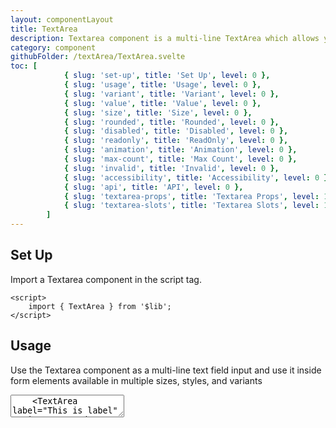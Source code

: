 ```yaml
---
layout: componentLayout
title: TextArea
description: Textarea component is a multi-line TextArea which allows you to write large texts.
category: component
githubFolder: /textArea/TextArea.svelte
toc: [
			{ slug: 'set-up', title: 'Set Up', level: 0 },
			{ slug: 'usage', title: 'Usage', level: 0 },
			{ slug: 'variant', title: 'Variant', level: 0 },
			{ slug: 'value', title: 'Value', level: 0 },
			{ slug: 'size', title: 'Size', level: 0 },
			{ slug: 'rounded', title: 'Rounded', level: 0 },
			{ slug: 'disabled', title: 'Disabled', level: 0 },
			{ slug: 'readonly', title: 'ReadOnly', level: 0 },
			{ slug: 'animation', title: 'Animation', level: 0 },
			{ slug: 'max-count', title: 'Max Count', level: 0 },
			{ slug: 'invalid', title: 'Invalid', level: 0 },
			{ slug: 'accessibility', title: 'Accessibility', level: 0 },
			{ slug: 'api', title: 'API', level: 0 },
			{ slug: 'textarea-props', title: 'Textarea Props', level: 1 },
			{ slug: 'textarea-slots', title: 'Textarea Slots', level: 1 },
		]
---
```


<script>
	import { TextArea } from '$lib';
	import { PropertyTable, SlotTable, CodeBlockWrapper, AccessibilityIcon }from "../../../mdsvex/components/index.ts"
	import * as Component from "../../../mdsvex/+layout.svelte"
	import { textareaSlots, textareaProps } from "./textarea-props.ts"

</script>

## Set Up

Import a Textarea component in the script tag.

<CodeBlockWrapper>

```svelte
<script>
	import { TextArea } from '$lib';
</script>
```

</CodeBlockWrapper>

## Usage

Use the Textarea component as a multi-line text field input and use it inside form elements available in multiple sizes, styles, and variants

<div class="w-[350px]">
	<TextArea label="This is label" variant="primary" placeholder="Please type something here" />
	<TextArea label="This is label" variant="secondary" placeholder="Please type something here" />
	<TextArea label="This is label" variant="success" placeholder="Please type something here" />
	<TextArea label="This is label" variant="warning" placeholder="Please type something here" />
	<TextArea label="This is label" variant="danger" placeholder="Please type something here" />
</div>

<CodeBlockWrapper>

```svelte
<script>
	import { TextArea } from '$lib';
</script>

<TextArea label="This is label" variant="primary" placeholder="Please type something here" />
<TextArea label="This is label" variant="secondary" placeholder="Please type something here" />
<TextArea label="This is label" variant="success" placeholder="Please type something here" />
<TextArea label="This is label" variant="warning" placeholder="Please type something here" />
<TextArea label="This is label" variant="danger" placeholder="Please type something here" />
```

</CodeBlockWrapper>

## Variant

Textarea has `variant` prop to decide the color theme of it.

<div class="w-[350px]">
	<TextArea variant="success" label="This is label" placeholder="Please type something here" />
</div>

<CodeBlockWrapper>

```svelte
<script>
	import { TextArea } from '$lib';
</script>

<TextArea variant="success" label="This is label" placeholder="Please type something here" />
```

</CodeBlockWrapper>

## Value

TextArea has `value` prop that defines the value of the input.

<div class="w-[350px]">
	<TextArea value="hello world" placeholder="Please type something here" />
</div>

<CodeBlockWrapper>

```svelte
<script>
	import { TextArea } from '$lib';
</script>

<TextArea value="hello world" placeholder="Please type something here" />
```

</CodeBlockWrapper>

## Size

TextArea has `size` prop defines the font size of the input.

<div class="w-[350px]">
	<TextArea size="sm" placeholder="Please type something here" />
	<TextArea size="md" placeholder="Please type something here" />
	<TextArea size="lg" placeholder="Please type something here" />
</div>

<CodeBlockWrapper>

```svelte
<script>
	import { TextArea } from '$lib';
</script>

<TextArea size="sm" placeholder="Please type something here" />
<TextArea size="md" placeholder="Please type something here" />
<TextArea size="lg" placeholder="Please type something here" />
```

</CodeBlockWrapper>

## Rounded

TextArea has `rounded` prop defines the roundness of the input.

<div class="w-[350px]">
	<TextArea rounded="none" placeholder="Please type something here" />
	<TextArea rounded="sm" placeholder="Please type something here" />
	<TextArea rounded="md" placeholder="Please type something here" />
	<TextArea rounded="lg" placeholder="Please type something here" />
	<TextArea rounded="full" placeholder="Please type something here" />
</div>

<CodeBlockWrapper>

```svelte
<script>
	import { TextArea } from '$lib';
</script>

<TextArea rounded="none" placeholder="Please type something here" />
<TextArea rounded="sm" placeholder="Please type something here" />
<TextArea rounded="md" placeholder="Please type something here" />
<TextArea rounded="lg" placeholder="Please type something here" />
<TextArea rounded="full" placeholder="Please type something here" />
```

</CodeBlockWrapper>

## Disabled

TextArea has `disabled` prop that defines if the input is disabled.

<div class="w-[350px]">
	<TextArea disabled={true} placeholder="Please type something here" />
</div>

<CodeBlockWrapper>

```svelte
<script>
	import { TextArea } from '$lib';
</script>

<TextArea disabled={true} placeholder="Please type something here" />
```

</CodeBlockWrapper>

## ReadOnly

TextArea has `readonly` prop that defines if the input is readonly.

<div class="w-[350px]">
	<TextArea readonly={true} placeholder="Please type something here" />
</div>

<CodeBlockWrapper>

```svelte
<script>
	import { TextArea } from '$lib';
</script>

<TextArea readonly={true} placeholder="Please type something here" />
```

</CodeBlockWrapper>

## Animation

TextArea has `animation` prop that defines if the input has animation or not.

<div class="w-[350px]">
	<TextArea animation={false} placeholder="Please type something here" />
</div>

<CodeBlockWrapper>

```svelte
<script>
	import { TextArea } from '$lib';
</script>

<TextArea animation={false} placeholder="Please type something here" />
```

</CodeBlockWrapper>

## Max Count

TextArea has `maxCount` prop that defines the text limitation of your TextArea component.

<div class="w-[350px]">
	<TextArea value="hello world" maxCount={25} placeholder="Please type something here" />
</div>

<CodeBlockWrapper>

```svelte
<script>
	import { TextArea } from '$lib';
</script>

<TextArea value="hello world" maxCount={25} placeholder="Please type something here" />
```

</CodeBlockWrapper>

## Invalid

TextArea has `invalid` prop that defines if the input is invalid. And `invalidText` to set error message when `invalid` is `true`.

<div class="w-[350px]">
	<TextArea label="This is label" invalid={true} invalidText="This is invalid text." placeholder="Please type something here" />
</div>

<CodeBlockWrapper>

```svelte
<script>
	import { TextArea } from '$lib';
</script>

<TextArea
	label="This is label"
	invalid={true}
	invalidText="This is invalid text."
	placeholder="Please type something here"
/>
```

</CodeBlockWrapper>

## Accessibility

- <div class="flex flex-row items-center gap-4"><AccessibilityIcon class="w-5 h-5"/>Built with a native HTML input element.</div>
- <div class="flex flex-row items-center gap-4"><AccessibilityIcon class="w-5 h-5"/>Visual and ARIA labeling support.</div>
- <div class="flex flex-row items-center gap-4"><AccessibilityIcon class="w-5 h-5"/>Change, clipboard, composition, selection, and input event support.</div>
- <div class="flex flex-row items-center gap-4"><AccessibilityIcon class="w-5 h-5"/>Required and invalid states exposed to assistive technology via ARIA.</div>
- <div class="flex flex-row items-center gap-4"><AccessibilityIcon class="w-5 h-5"/>Support for description and error message help text linked to the input via ARIA.</div>

## API

TextArea provides APIs(Properties) that is necessary for you to configure a TextArea compponent.

### TextArea Props

<PropertyTable properties={textareaProps} />

### TextArea Slots

<SlotTable slots={textareaSlots} />
